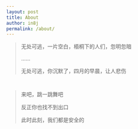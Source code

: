 ```yaml
---
layout: post
title: About
author: in8j
permalink: /about/
---
```


> 无处可逃，一片空白，梧桐下的人们，忽明忽暗
>
> ……
>
> 无处可逃，你沉默了，四月的早晨，让人悲伤

` `

> 来吧，跳一跳舞吧
>
> 反正你也找不到出口
>
> 此时此刻，我们都是安全的

